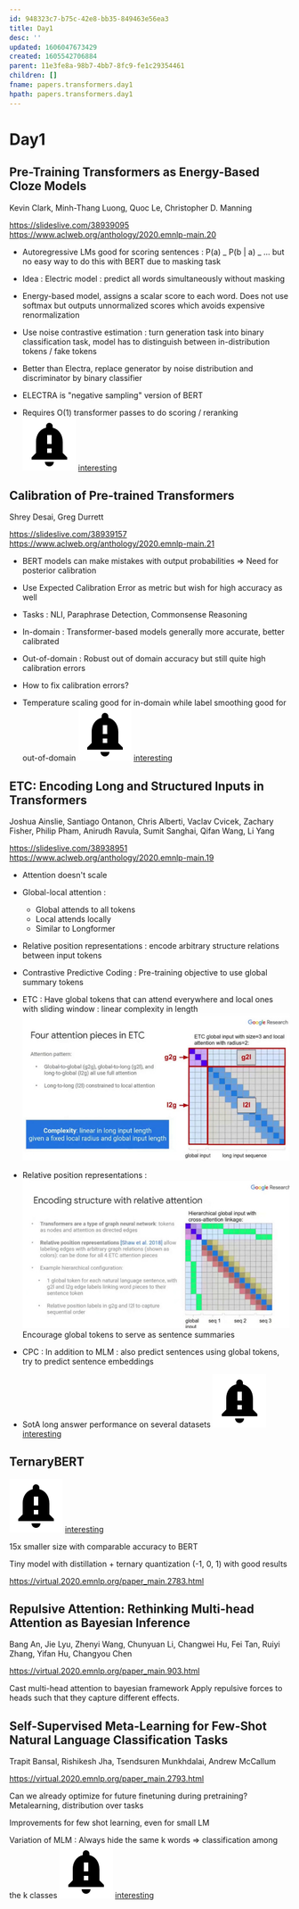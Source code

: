 ```yaml
---
id: 948323c7-b75c-42e8-bb35-849463e56ea3
title: Day1
desc: ''
updated: 1606047673429
created: 1605542706884
parent: 11e3fe8a-98b7-4bb7-8fc9-fe1c29354461
children: []
fname: papers.transformers.day1
hpath: papers.transformers.day1
---
```

# Day1

## Pre-Training Transformers as Energy-Based Cloze Models

Kevin Clark, Minh-Thang Luong, Quoc Le, Christopher D. Manning 

<https://slideslive.com/38939095>
<https://www.aclweb.org/anthology/2020.emnlp-main.20>

- Autoregressive LMs good for scoring sentences : P(a) _ P(b | a) _ ... but no easy way to do this with BERT due to masking task

- Idea : Electric model : predict all words simultaneously without masking

- Energy-based model, assigns a scalar score to each word. Does not use softmax but outputs unnormalized scores which avoids expensive renormalization

- Use noise contrastive estimation : turn generation task into binary classification task, model has to distinguish between in-distribution tokens / fake tokens

- Better than Electra, replace generator by noise distribution and discriminator by binary classifier

- ELECTRA is "negative sampling" version of BERT

- Requires O(1) transformer passes to do scoring / reranking
  ![](../assets/images/2020-11-22-13-15-42.png)
  [interesting](8c716ab6-e253-4b05-8167-ad399382adbb)

## Calibration of Pre-trained Transformers

Shrey Desai, Greg Durrett

<https://slideslive.com/38939157>
<https://www.aclweb.org/anthology/2020.emnlp-main.21>

- BERT models can make mistakes with output probabilities
  => Need for posterior calibration

- Use Expected Calibration Error as metric but wish for high accuracy as well

- Tasks : NLI, Paraphrase Detection, Commonsense Reasoning

- In-domain : Transformer-based models generally more accurate, better calibrated

- Out-of-domain : Robust out of domain accuracy but still quite high calibration errors

- How to fix calibration errors?

- Temperature scaling good for in-domain while label smoothing good for out-of-domain
  ![](../assets/images/2020-11-22-13-15-42.png)
  [interesting](8c716ab6-e253-4b05-8167-ad399382adbb)

## ETC: Encoding Long and Structured Inputs in Transformers

Joshua Ainslie, Santiago Ontanon, Chris Alberti, Vaclav Cvicek, Zachary Fisher, Philip Pham, Anirudh Ravula, Sumit Sanghai, Qifan Wang, Li Yang

<https://slideslive.com/38938951>
<https://www.aclweb.org/anthology/2020.emnlp-main.19>

- Attention doesn't scale

- Global-local attention :
  - Global attends to all tokens
  - Local attends locally
  - Similar to Longformer

- Relative position representations : encode arbitrary structure relations between input tokens

- Contrastive Predictive Coding : Pre-training objective to use global summary tokens

- ETC : Have global tokens that can attend everywhere and local ones with sliding window : linear complexity in length
  ![](../assets/images/2020-11-16-17-32-16.png)

- Relative position representations :
  ![](../assets/images/2020-11-16-17-33-38.png)
  Encourage global tokens to serve as sentence summaries

- CPC : In addition to MLM : also predict sentences using global tokens, try to predict sentence embeddings

- SotA long answer performance on several datasets
  ![](../assets/images/2020-11-22-13-15-42.png)
  [interesting](8c716ab6-e253-4b05-8167-ad399382adbb)

## TernaryBERT

![](../assets/images/2020-11-22-13-15-42.png)
[interesting](8c716ab6-e253-4b05-8167-ad399382adbb)

15x smaller size with comparable accuracy to BERT

Tiny model with distillation + ternary quantization (-1, 0, 1) with good results

<https://virtual.2020.emnlp.org/paper_main.2783.html>

## Repulsive Attention: Rethinking Multi-head Attention as Bayesian Inference

Bang An, Jie Lyu, Zhenyi Wang, Chunyuan Li, Changwei Hu, Fei Tan, Ruiyi Zhang, Yifan Hu, Changyou Chen 

<https://virtual.2020.emnlp.org/paper_main.903.html>

Cast multi-head attention to bayesian framework
Apply repulsive forces to heads such that they capture different effects.

## Self-Supervised Meta-Learning for Few-Shot Natural Language Classification Tasks

Trapit Bansal, Rishikesh Jha, Tsendsuren Munkhdalai, Andrew McCallum 

<https://virtual.2020.emnlp.org/paper_main.2793.html>

Can we already optimize for future finetuning during pretraining?
Metalearning, distribution over tasks

Improvements for few shot learning, even for small LM

Variation of MLM : Always hide the same k words => classification among the k classes
![](../assets/images/2020-11-22-13-15-42.png)
[interesting](8c716ab6-e253-4b05-8167-ad399382adbb)

